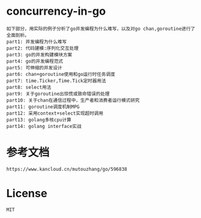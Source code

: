 # concurrency-in-go
    如下部分，用实际的例子分析了go并发编程为什么难写，以及对go chan,goroutine进行了全面剖析。
    part1: 并发编程为什么难写
    part2: 代码建模:序列化交互处理
    part3: go的并发构建模块方案
    part4: go的并发编程范式
    part5: 可伸缩的并发设计
    part6: chan+goroutine使用和go运行时任务调度
    part7: time.Ticker,Time.Tick定时器用法
    part8: select用法
    part9: 关于goroutine出惊慌或致命错误的处理
    part10: 关于chan在通信过程中，生产者和消费者运行模式研究
    part11: goroutine调度机制MPG
    part12: 采用context+select实现超时调用
    part13: golang多核cpu计算
    part14: golang interface实战

# 参考文档
    https://www.kancloud.cn/mutouzhang/go/596838
# License
    MIT
